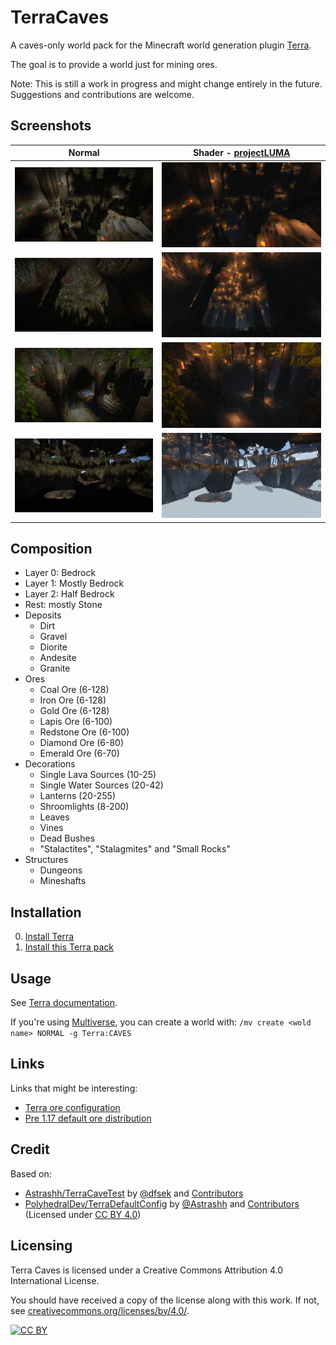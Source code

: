 # TerraCaves

A caves-only world pack for the Minecraft world generation plugin [Terra](https://github.com/PolyhedralDev/Terra).

The goal is to provide a world just for mining ores.

Note: This is still a work in progress and might change entirely in the future. Suggestions and contributions are welcome.

## Screenshots

Normal | Shader - [projectLUMA](https://www.curseforge.com/minecraft/customization/projectluma)
------ | ------
![](screenshots/1-orig.jpg) | ![](screenshots/1-shader.jpg)
![](screenshots/2-orig.jpg) | ![](screenshots/2-shader.jpg)
![](screenshots/3-orig.jpg) | ![](screenshots/3-shader.jpg)
![](screenshots/4-orig.jpg) | ![](screenshots/4-shader.jpg)

## Composition

- Layer 0: Bedrock
- Layer 1: Mostly Bedrock
- Layer 2: Half Bedrock
- Rest: mostly Stone
- Deposits
  - Dirt
  - Gravel
  - Diorite
  - Andesite
  - Granite
- Ores
  - Coal Ore (6-128)
  - Iron Ore (6-128)
  - Gold Ore (6-128)
  - Lapis Ore (6-100)
  - Redstone Ore (6-100)
  - Diamond Ore (6-80)
  - Emerald Ore (6-70)
- Decorations
  - Single Lava Sources (10-25)
  - Single Water Sources (20-42)
  - Lanterns (20-255)
  - Shroomlights (8-200)
  - Leaves
  - Vines
  - Dead Bushes
  - "Stalactites", "Stalagmites" and "Small Rocks"
- Structures
  - Dungeons
  - Mineshafts

## Installation

0. [Install Terra](https://github.com/PolyhedralDev/Terra/wiki/Quick-Start-Guide)
1. [Install this Terra pack](https://github.com/PolyhedralDev/Terra/wiki/Config-Packs#how-do-i-install-a-pack)

## Usage

See [Terra documentation](https://github.com/PolyhedralDev/Terra/wiki/Creating-a-Terra-World).

If you're using [Multiverse](https://dev.bukkit.org/projects/multiverse-core), you can create a world with:
`/mv create <wold name> NORMAL -g Terra:CAVES`

## Links

Links that might be interesting:

- [Terra ore configuration](https://github.com/PolyhedralDev/Terra/wiki/Ore-Configuration)
- [Pre 1.17 default ore distribution](https://minecraft.fandom.com/wiki/Ore/Pre-1.17_distribution)

## Credit

Based on:
- [Astrashh/TerraCaveTest](https://github.com/Astrashh/TerraCaveTest) by [@dfsek](https://github.com/dfsek) and [Contributors](https://github.com/PolyhedralDev/TerraDefaultConfig/graphs/contributors)
- [PolyhedralDev/TerraDefaultConfig](https://github.com/PolyhedralDev/TerraDefaultConfig/tree/master/default) by [@Astrashh](https://github.com/Astrashh) and [Contributors](https://github.com/Astrashh/TerraCaveTest/graphs/contributors) (Licensed under [CC BY 4.0](https://creativecommons.org/licenses/by/4.0/))

## Licensing

Terra Caves is licensed under a Creative Commons Attribution 4.0 International License.

You should have received a copy of the license along with this work.
If not, see [creativecommons.org/licenses/by/4.0/](https://creativecommons.org/licenses/by/4.0/).

[![CC BY](https://licensebuttons.net/l/by/4.0/88x31.png)](https://creativecommons.org/licenses/by/4.0/)
